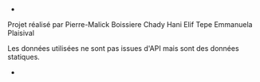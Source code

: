 *
Projet réalisé par 
Pierre-Malick Boissiere
Chady Hani
Elif Tepe
Emmanuela Plaisival

Les données utilisées ne sont pas issues d'API mais sont des données statiques. 

*